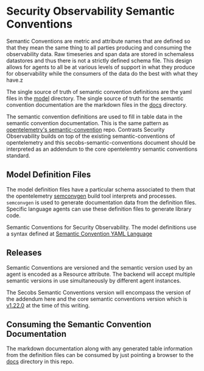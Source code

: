 # Security Observability Semantic Conventions

Semantic Conventions are metric and attribute names that are defined so that they
mean the same thing to all parties producing and consuming the observability data.
Raw timeseries and span data are stored in schemaless datastores and thus there is
not a strictly defined schema file.  This design allows for agents to all be at
various levels of support in what they produce for observability while the
consumers of the data do the best with what they have.z

The single source of truth of semantic convention definitions are the yaml
files in the [model](./model) directory.
The single source of truth for the semantic convention documentation are the
markdown files in the [docs](./docs) directory.

The semantic convention definitions are used to fill in table data in the
semantic convention documentation. This is the same pattern as [opentelemetry's
semantic-convention](https://github.com/open-telemetry/semantic-conventions) repo.
Contrasts Security Observability builds on top of the existing semantic-conventions
of opentelemetry and this secobs-semantic-conventions document should be
interpreted as an addendum to the core opentelemtry semantic conventions standard.

## Model Definition Files

The model definition files have a particular schema associated to them that the
opentelemetry [semconvgen](https://github.com/open-telemetry/build-tools/blob/v0.22.0/semantic-conventions/README.md)
build tool interprets and processes. `semconvgen` is used to generate
documentation data from the definition files.  Specific language agents can use
these definition files to generate library code.

Semantic Conventions for Security Observability.
The model definitions use a syntax defined at
[Semantic Convention YAML Language](https://raw.githubusercontent.com/open-telemetry/build-tools/v0.22.0/semantic-conventions/syntax.md)

## Releases

Semantic Conventions are versioned and the semantic version used by an agent is
encoded as a Resource attribute. The backend will accept multiple semantic versions
in use simultaneously by different agent instances.

The Secobs Semantic Conventions version will encompass the version of the addendum
here and the core semantic conventions version which is [v1.22.0](https://github.com/open-telemetry/semantic-conventions/releases/tag/v1.22.0)
at the time of this
writing.

## Consuming the Semantic Convention Documentation

The markdown documentation along with any generated table information from
the definition files can be consumed by just pointing a browser to the [docs](./docs)
directory in this repo.
